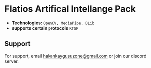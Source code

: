 # Flatios Artifical Intellange Pack

- **Technologies:** ```OpenCV, MediaPipe, DLib```
- **supports certain protocols** ```RTSP```

## Support
For support, email hakankaygusuzone@gmail.com or join our discord server.
  